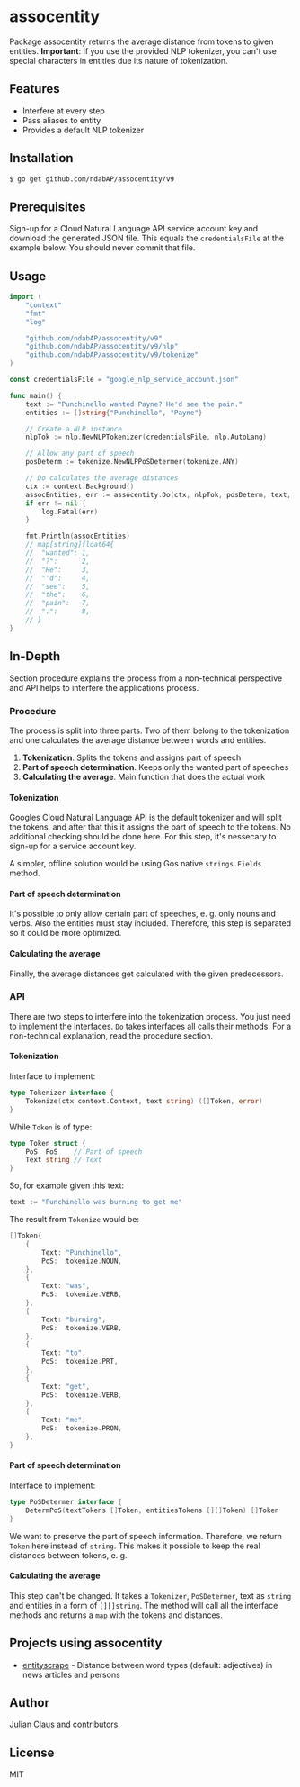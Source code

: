 # assocentity

Package assocentity returns the average distance from tokens to given entities.
**Important**: If you use the provided NLP tokenizer, you can't use special
characters in entities due its nature of tokenization.

## Features

- Interfere at every step
- Pass aliases to entity
- Provides a default NLP tokenizer

## Installation

```bash
$ go get github.com/ndabAP/assocentity/v9
```

## Prerequisites

Sign-up for a Cloud Natural Language API service account key and download the
generated JSON file. This equals the `credentialsFile` at the example below.
You should never commit that file.

## Usage

```go
import (
	"context"
	"fmt"
	"log"

	"github.com/ndabAP/assocentity/v9"
	"github.com/ndabAP/assocentity/v9/nlp"
	"github.com/ndabAP/assocentity/v9/tokenize"
)

const credentialsFile = "google_nlp_service_account.json"

func main() {
	text := "Punchinello wanted Payne? He'd see the pain."
	entities := []string{"Punchinello", "Payne"}

	// Create a NLP instance
	nlpTok := nlp.NewNLPTokenizer(credentialsFile, nlp.AutoLang)

	// Allow any part of speech
	posDeterm := tokenize.NewNLPPoSDetermer(tokenize.ANY)

    // Do calculates the average distances
	ctx := context.Background()
	assocEntities, err := assocentity.Do(ctx, nlpTok, posDeterm, text, entities)
	if err != nil {
		log.Fatal(err)
	}

	fmt.Println(assocEntities)
	// map[string]float64{
	// 	"wanted": 1,
	// 	"?":      2,
	// 	"He":     3,
	// 	"'d":     4,
	// 	"see":    5,
	// 	"the":    6,
	// 	"pain":   7,
	// 	".":      8,
	// }
}
```

## In-Depth

Section procedure explains the process from a non-technical perspective and API
helps to interfere the applications process.

### Procedure

The process is split into three parts. Two of them belong to the tokenization
and one calculates the average distance between words and entities.

1. **Tokenization**. Splits the tokens and assigns part of speech
2. **Part of speech determination**. Keeps only the wanted part of speeches
3. **Calculating the average**. Main function that does the actual work

#### Tokenization

Googles Cloud Natural Language API is the default tokenizer and will split the
tokens, and after that this it assigns the part of speech to the tokens. No
additional checking should be done here. For this step, it's nessecary to
sign-up for a service account key.

A simpler, offline solution would be using Gos native `strings.Fields` method.

#### Part of speech determination

It's possible to only allow certain part of speeches, e. g. only nouns and
verbs. Also the entities must stay included. Therefore, this step is separated
so it could be more optimized.

#### Calculating the average

Finally, the average distances get calculated with the given predecessors.

### API

There are two steps to interfere into the tokenization process. You just need to
implement the interfaces. `Do` takes interfaces all calls their methods. For a
non-technical explanation, read the procedure section.

#### Tokenization

Interface to implement:

```go
type Tokenizer interface {
	Tokenize(ctx context.Context, text string) ([]Token, error)
}
```

While `Token` is of type:

```go
type Token struct {
	PoS  PoS    // Part of speech
	Text string // Text
}
```

So, for example given this text:

```go
text := "Punchinello was burning to get me"
```

The result from `Tokenize` would be:

```go
[]Token{
	{
		Text: "Punchinello",
		PoS:  tokenize.NOUN,
	},
	{
		Text: "was",
		PoS:  tokenize.VERB,
	},
	{
		Text: "burning",
		PoS:  tokenize.VERB,
	},
	{
		Text: "to",
		PoS:  tokenize.PRT,
	},
	{
		Text: "get",
		PoS:  tokenize.VERB,
	},
	{
		Text: "me",
		PoS:  tokenize.PRON,
	},
}
```

#### Part of speech determination

Interface to implement:

```go
type PoSDetermer interface {
	DetermPoS(textTokens []Token, entitiesTokens [][]Token) []Token
}
```

We want to preserve the part of speech information. Therefore, we return `Token`
here instead of `string`. This makes it possible to keep the real distances
between tokens, e. g.

#### Calculating the average

This step can't be changed. It takes a `Tokenizer`, `PoSDetermer`, text as
`string` and entities in a form of `[][]string`. The method will call all the
interface methods and returns a `map` with the tokens and distances.

## Projects using assocentity

- [entityscrape](https://github.com/ndabAP/entityscrape) - Distance between word
types (default: adjectives) in news articles and persons

## Author

[Julian Claus](https://www.julian-claus.de) and contributors.

## License

MIT
